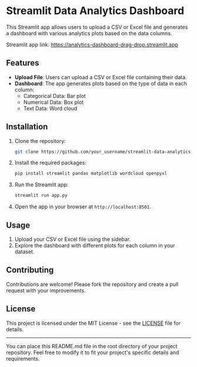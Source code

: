 # Streamlit Data Analytics Dashboard

This Streamlit app allows users to upload a CSV or Excel file and generates a dashboard with various analytics plots based on the data columns.

Streamlit app link: https://analytics-dashboard-drag-drop.streamlit.app

## Features

- **Upload File**: Users can upload a CSV or Excel file containing their data.
- **Dashboard**: The app generates plots based on the type of data in each column:
  - Categorical Data: Bar plot
  - Numerical Data: Box plot
  - Text Data: Word cloud

## Installation

1. Clone the repository:

   ```bash
   git clone https://github.com/your_username/streamlit-data-analytics-dashboard.git
   ```

2. Install the required packages:

   ```bash
   pip install streamlit pandas matplotlib wordcloud openpyxl
   ```

3. Run the Streamlit app:

   ```bash
   streamlit run app.py
   ```

4. Open the app in your browser at `http://localhost:8501`.

## Usage

1. Upload your CSV or Excel file using the sidebar.
2. Explore the dashboard with different plots for each column in your dataset.

## Contributing

Contributions are welcome! Please fork the repository and create a pull request with your improvements.

## License

This project is licensed under the MIT License - see the [LICENSE](LICENSE) file for details.

---

You can place this README.md file in the root directory of your project repository. Feel free to modify it to fit your project's specific details and requirements.

